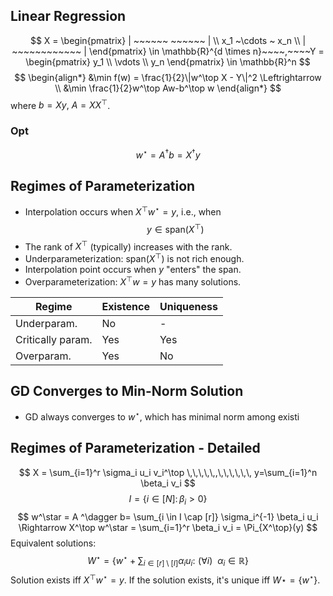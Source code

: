 ## Linear Regression

$$
X = \begin{pmatrix} | ~~~~~~ ~~~~~~ | \\ x_1 ~\cdots ~ x_n \\ | ~~~~~~~~~~~~ | \end{pmatrix} \in \mathbb{R}^{d \times n}~~~~,~~~~Y = \begin{pmatrix} y_1 \\ \vdots \\ y_n \end{pmatrix} \in \mathbb{R}^n
$$
$$
\begin{align*}
&\min f(w) = \frac{1}{2}\|w^\top X - Y\|^2 \Leftrightarrow \\
&\min \frac{1}{2}w^\top Aw-b^\top w
\end{align*}
$$
where $b = Xy,~A=XX^\top$.

### Opt
$$
w^\star = A^{\dagger} b = X^\dagger y
$$

## Regimes of Parameterization
- Interpolation occurs when $X^\top w^\star = y$, i.e., when 
$$
y \in \mathrm{span}(X^\top)
$$
- The rank of $X^\top$ (typically) increases with the rank.
- Underparameterization: $\mathrm{span}(X^\top)$ is not rich enough.
- Interpolation point occurs when $y$ "enters" the span.
- Overparameterization: $X^\top w =y$ has many solutions. 


| Regime            | Existence | Uniqueness               |
| ----------------- | ------------------------ | ----------- |
| Underparam.       | No | - |$I \not \subseteq [r]$       |
| Critically param. | Yes    | Yes|
| Overparam.        |  Yes| No      |

## GD Converges to Min-Norm Solution
- GD always converges to $w^\star$, which has minimal norm among existi


## Regimes of Parameterization - Detailed

$$
X = \sum_{i=1}^r \sigma_i u_i v_i^\top \,\,\,\,\,,\,\,\,\,\,\, y=\sum_{i=1}^n \beta_i v_i
$$
$$I = \{i \in [N]:\,\beta_i >0 \}$$
$$
w^\star = A ^\dagger b= \sum_{i \in I \cap [r]} \sigma_i^{-1} \beta_i u_i \Rightarrow X^\top w^\star = \sum_{i=1}^r \beta_i v_i = \Pi_{X^\top}(y)
$$
Equivalent solutions:
$$
W^\star = \left \{w^\star + \sum_{i \in [r] \setminus [I]} \alpha_i u_i :\,\,(\forall i) ~~ \alpha_i \in \mathbb{R} \right\}
$$
Solution exists iff $X^\top w^\star = y$.
If the solution exists, it's unique iff $W \star = \{w^\star\}$.


